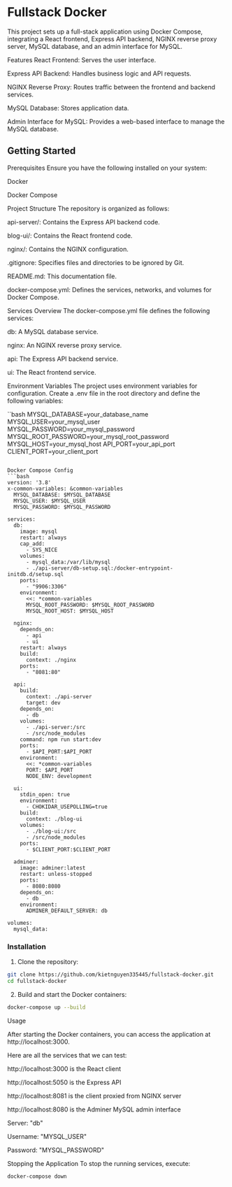 # Fullstack Docker

This project sets up a full-stack application using Docker Compose, integrating a React frontend, Express API backend, NGINX reverse proxy server, MySQL database, and an admin interface for MySQL.

Features
React Frontend: Serves the user interface.

Express API Backend: Handles business logic and API requests.

NGINX Reverse Proxy: Routes traffic between the frontend and backend services.

MySQL Database: Stores application data.

Admin Interface for MySQL: Provides a web-based interface to manage the MySQL database.

## Getting Started

Prerequisites
Ensure you have the following installed on your system:

Docker

Docker Compose

Project Structure
The repository is organized as follows:

api-server/: Contains the Express API backend code.

blog-ui/: Contains the React frontend code.

nginx/: Contains the NGINX configuration.

.gitignore: Specifies files and directories to be ignored by Git.

README.md: This documentation file.

docker-compose.yml: Defines the services, networks, and volumes for Docker Compose.

Services Overview
The docker-compose.yml file defines the following services:

db: A MySQL database service.

nginx: An NGINX reverse proxy service.

api: The Express API backend service.

ui: The React frontend service.

Environment Variables
The project uses environment variables for configuration. Create a .env file in the root directory and define the following variables:

``bash
MYSQL_DATABASE=your_database_name
MYSQL_USER=your_mysql_user
MYSQL_PASSWORD=your_mysql_password
MYSQL_ROOT_PASSWORD=your_mysql_root_password
MYSQL_HOST=your_mysql_host
API_PORT=your_api_port
CLIENT_PORT=your_client_port
```

Docker Compose Config
```bash
version: '3.8'
x-common-variables: &common-variables
  MYSQL_DATABASE: $MYSQL_DATABASE
  MYSQL_USER: $MYSQL_USER
  MYSQL_PASSWORD: $MYSQL_PASSWORD

services:
  db:
    image: mysql
    restart: always
    cap_add:
      - SYS_NICE
    volumes:
      - mysql_data:/var/lib/mysql
      - ./api-server/db-setup.sql:/docker-entrypoint-initdb.d/setup.sql
    ports:
      - "9906:3306"
    environment:
      <<: *common-variables
      MYSQL_ROOT_PASSWORD: $MYSQL_ROOT_PASSWORD
      MYSQL_ROOT_HOST: $MYSQL_HOST 

  nginx:
    depends_on:
      - api
      - ui
    restart: always
    build: 
      context: ./nginx
    ports:
      - "8081:80"

  api:
    build: 
      context: ./api-server
      target: dev
    depends_on:
      - db
    volumes:
      - ./api-server:/src 
      - /src/node_modules
    command: npm run start:dev
    ports:
      - $API_PORT:$API_PORT
    environment:
      <<: *common-variables
      PORT: $API_PORT
      NODE_ENV: development

  ui:
    stdin_open: true
    environment:
      - CHOKIDAR_USEPOLLING=true
    build:
      context: ./blog-ui
    volumes:
      - ./blog-ui:/src
      - /src/node_modules
    ports:
      - $CLIENT_PORT:$CLIENT_PORT
  
  adminer:
    image: adminer:latest
    restart: unless-stopped
    ports:
      - 8080:8080
    depends_on:
      - db
    environment:
      ADMINER_DEFAULT_SERVER: db

volumes:
  mysql_data:
```
### Installation

   1. Clone the repository:

   ```bash
   git clone https://github.com/kietnguyen335445/fullstack-docker.git
   cd fullstack-docker
   ```
   2. Build and start the Docker containers:
```bash
docker-compose up --build
```

Usage

After starting the Docker containers, you can access the application at http://localhost:3000.

Here are all the services that we can test:

http://localhost:3000 is the React client

http://localhost:5050 is the Express API

http://localhost:8081 is the client proxied from NGINX server

http://localhost:8080 is the Adminer MySQL admin interface

Server: "db"

Username: "MYSQL_USER"

Password: "MYSQL_PASSWORD"

Stopping the Application
To stop the running services, execute:

```bash
docker-compose down
```
